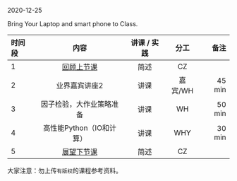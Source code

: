  

2020-12-25

Bring Your Laptop and smart phone to Class. 


| 时间段  |  内容    | 讲课 / 实践     |  分工  |备注       |
| :---    |   :----:    |   :----:    |    :----:    |       ---: |
|    1    | [回顾上节课](../WW13/WW13-Plan.md)    |  简述   |   CZ     |        |
|    2    |  业界嘉宾讲座2  |  讲课 |      嘉宾/WH      |   45 min    |
|    3    |  因子检验，大作业策略准备    |  讲课  |      WH      |   50 min    |
|    4    |  高性能Python（IO和计算）   |    讲课     |  WHY    |   30 min    |
|    5    | [展望下节课](../WW15/WW15-Plan.md)     | 简述    |   CZ   |        |



大家注意：勿上传``有版权``的课程参考资料。
